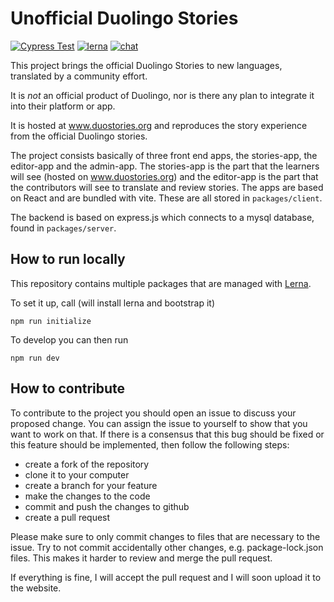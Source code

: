 # Unofficial Duolingo Stories
[![Cypress Test](https://github.com/rgerum/unofficial-duolingo-stories/actions/workflows/cypress.yml/badge.svg)](https://github.com/rgerum/unofficial-duolingo-stories/actions/workflows/cypress.yml)
[![lerna](https://img.shields.io/badge/maintained%20with-lerna-cc00ff.svg)](https://lerna.js.org/)
[![chat](https://img.shields.io/discord/726701782075572277)](https://discord.com/invite/4NGVScARR3)


This project brings the official Duolingo Stories to new languages, translated by a community effort.

It is *not* an official product of Duolingo, nor is there any plan to integrate it into their platform or app.

It is hosted at www.duostories.org and reproduces the story experience from the official Duolingo stories.

The project consists basically of three front end apps, the stories-app, the editor-app and the admin-app. 
The stories-app is the part that the learners will see (hosted on www.duostories.org) and the editor-app is the part
that the contributors will see to translate and review stories.
The apps are based on React and are bundled with vite. These are all stored in `packages/client`. 

The backend is based on express.js which connects to a mysql database, found in `packages/server`.

## How to run locally
This repository contains multiple packages that are managed with [Lerna](https://lerna.js.org/).

To set it up, call (will install lerna and bootstrap it)
```
npm run initialize
```

To develop you can then run
```
npm run dev
```
   
## How to contribute
To contribute to the project you should open an issue to discuss your proposed change. You can assign the issue to yourself to show that you want to work on that. If there is a consensus that this bug should be fixed or this feature should be implemented, then follow the following steps:

  - create a fork of the repository
  - clone it to your computer
  - create a branch for your feature
  - make the changes to the code
  - commit and push the changes to github
  - create a pull request
  
Please make sure to only commit changes to files that are necessary to the issue. Try to not commit accidentally other changes, e.g. package-lock.json files. This makes it harder to review and merge the pull request.  
  
If everything is fine, I will accept the pull request and  I will soon upload it to the website.
